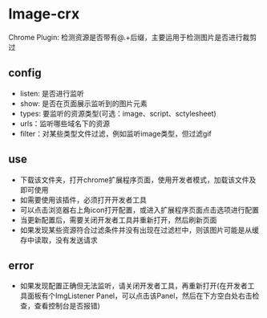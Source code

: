 # Image-crx
Chrome Plugin: 检测资源是否带有@.+后缀，主要运用于检测图片是否进行裁剪过

## config
- listen: 是否进行监听
- show: 是否在页面展示监听到的图片元素
- types: 要监听的资源类型(可选：image、script、sctylesheet)
- urls：监听哪些域名下的资源
- filter：对某些类型文件过滤，例如监听image类型，但过滤gif

## use
- 下载该文件夹，打开chrome扩展程序页面，使用开发者模式，加载该文件及即可使用
- 如需要使用该插件，必须打开开发者工具
- 可以点击浏览器右上角icon打开配置，或进入扩展程序页面点击选项进行配置
- 当更新配置后，需要关闭开发者工具并重新打开，然后刷新页面
- 如果发现某些资源符合过滤条件并没有出现在过滤栏中，则该图片可能是从缓存中读取，没有发送请求

## error
- 如果发现配置正确但无法监听，请关闭开发者工具，再重新打开(在开发者工具面板有个ImgListener Panel，可以点击该Panel，然后在下方空白处右击检查，查看控制台是否报错)
